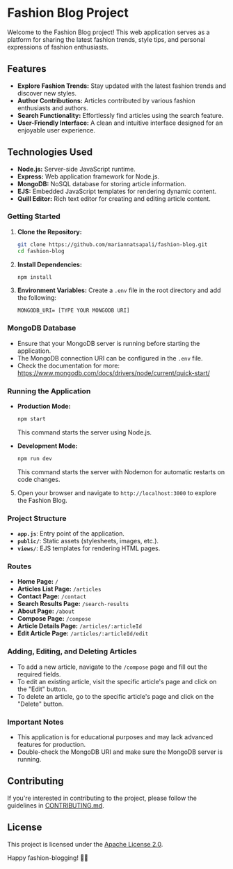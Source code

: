 # Fashion Blog Project

Welcome to the Fashion Blog project! This web application serves as a platform for sharing the latest fashion trends, style tips, and personal expressions of fashion enthusiasts.

## Features

- **Explore Fashion Trends:** Stay updated with the latest fashion trends and discover new styles.
- **Author Contributions:** Articles contributed by various fashion enthusiasts and authors.
- **Search Functionality:** Effortlessly find articles using the search feature.
- **User-Friendly Interface:** A clean and intuitive interface designed for an enjoyable user experience.

## Technologies Used

- **Node.js:** Server-side JavaScript runtime.
- **Express:** Web application framework for Node.js.
- **MongoDB:** NoSQL database for storing article information.
- **EJS:** Embedded JavaScript templates for rendering dynamic content.
- **Quill Editor:** Rich text editor for creating and editing article content.

### Getting Started

1. **Clone the Repository:**
   ```bash
   git clone https://github.com/mariannatsapali/fashion-blog.git
   cd fashion-blog
   ```

2. **Install Dependencies:**
   ```bash
   npm install
   ```

3. **Environment Variables:**
   Create a `.env` file in the root directory and add the following:
   ```env
   MONGODB_URI= [TYPE YOUR MONGODB URI]
   ```

### MongoDB Database

- Ensure that your MongoDB server is running before starting the application.
- The MongoDB connection URI can be configured in the `.env` file.
- Check the documentation for more: https://www.mongodb.com/docs/drivers/node/current/quick-start/

### Running the Application

- **Production Mode:**
  ```bash
  npm start
  ```
  This command starts the server using Node.js.

- **Development Mode:**
  ```bash
  npm run dev
  ```
  This command starts the server with Nodemon for automatic restarts on code changes.

5. Open your browser and navigate to `http://localhost:3000` to explore the Fashion Blog.

### Project Structure

- **`app.js`**: Entry point of the application.
- **`public/`**: Static assets (stylesheets, images, etc.).
- **`views/`**: EJS templates for rendering HTML pages.

### Routes

- **Home Page:** `/`
- **Articles List Page:** `/articles`
- **Contact Page:** `/contact`
- **Search Results Page:** `/search-results`
- **About Page:** `/about`
- **Compose Page:** `/compose`
- **Article Details Page:** `/articles/:articleId`
- **Edit Article Page:** `/articles/:articleId/edit`

### Adding, Editing, and Deleting Articles

- To add a new article, navigate to the `/compose` page and fill out the required fields.
- To edit an existing article, visit the specific article's page and click on the "Edit" button.
- To delete an article, go to the specific article's page and click on the "Delete" button.

### Important Notes

- This application is for educational purposes and may lack advanced features for production.
- Double-check the MongoDB URI and make sure the MongoDB server is running.

## Contributing

If you're interested in contributing to the project, please follow the guidelines in [CONTRIBUTING.md](CONTRIBUTING.md).

## License

This project is licensed under the [Apache License 2.0](LICENSE).

Happy fashion-blogging! 👗✨
